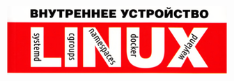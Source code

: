 <p align="center">
<img src="https://github.com/ikozhuhar/ketov/blob/main/img/ketov-linux.png">
</p>
